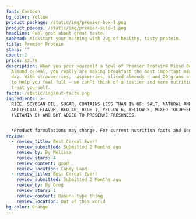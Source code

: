 ```yaml
---
font: Cartoon
bg_color: Yellow
product_package: /static/img/premier-box-1.png
product_pieces: /static/img/premier-silo-1.png
headline: Feel good about great taste.
subhead: Kickstart your morning with 20g of healthy, tasty protein.
title: Premier Protein
stars: ""
count: 2
price: $3.79
description: When you pour yourself a bowl of Premier Protein® Mixed Berry
  Almond cereal, you really are making breakfast the most important meal of the
  day. With strawberries, raspberries, sliced almonds – and 20 grams of protein
  to help you feel full – we can’t think of a tastier and more nutritious way to
  treat yourself.
facts: /static/img/nut-facts.png
ingredients: >-
  RICE, SOYBEAN OIL, SUGAR, CONTAINS LESS THAN 1% OF: SALT, NATURAL AND
  ARTIFICIAL FLAVOR, RED 40, BLUE 1, YELLOW 6, YELLOW 5, MIXED TOCOPHEROLS
  (VITAMIN E) AND BHT ADDED TO PRESERVE FRESHNESS.


  *Product formulations may change. For current nutrition facts and ingredient line information check product packaging.*
review:
  - review_title: Best Cereal Ever!
    review_submitted: Submitted 2 Months ago
    review_by: By Melissa
    review_stars: 4
    review_content: good
    review_location: Candy Land
  - review_title: Best Cereal Ever!
    review_submitted: Submitted 2 Months ago
    review_by: By Greg
    review_stars: 1
    review_content: Banana type thing
    review_location: Out of this world
bg-color: Orange
---
```

